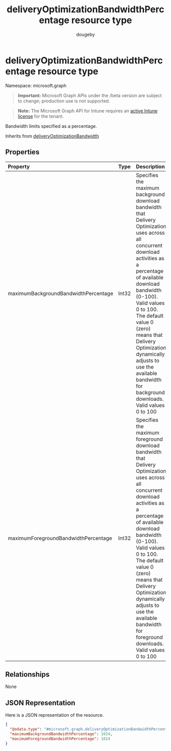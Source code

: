 ﻿---
title: "deliveryOptimizationBandwidthPercentage resource type"
description: "Bandwidth limits specified as a percentage."
author: "dougeby"
localization_priority: Normal
ms.prod: "intune"
doc_type: resourcePageType
---

# deliveryOptimizationBandwidthPercentage resource type

Namespace: microsoft.graph

> **Important:** Microsoft Graph APIs under the /beta version are subject to change; production use is not supported.

> **Note:** The Microsoft Graph API for Intune requires an [active Intune license](https://go.microsoft.com/fwlink/?linkid=839381) for the tenant.

Bandwidth limits specified as a percentage.

Inherits from [deliveryOptimizationBandwidth](../resources/intune-deviceconfig-deliveryoptimizationbandwidth.md)

## Properties

| Property                             | Type  | Description                                                                                                                                                                                                                                                                                                                                                                  |
| :----------------------------------- | :---- | :--------------------------------------------------------------------------------------------------------------------------------------------------------------------------------------------------------------------------------------------------------------------------------------------------------------------------------------------------------------------------- |
| maximumBackgroundBandwidthPercentage | Int32 | Specifies the maximum background download bandwidth that Delivery Optimization uses across all concurrent download activities as a percentage of available download bandwidth (0-100). Valid values 0 to 100. The default value 0 (zero) means that Delivery Optimization dynamically adjusts to use the available bandwidth for background downloads. Valid values 0 to 100 |
| maximumForegroundBandwidthPercentage | Int32 | Specifies the maximum foreground download bandwidth that Delivery Optimization uses across all concurrent download activities as a percentage of available download bandwidth (0-100). Valid values 0 to 100. The default value 0 (zero) means that Delivery Optimization dynamically adjusts to use the available bandwidth for foreground downloads. Valid values 0 to 100 |

## Relationships

None

## JSON Representation

Here is a JSON representation of the resource.

<!-- {
  "blockType": "resource",
  "@odata.type": "microsoft.graph.deliveryOptimizationBandwidthPercentage"
}
-->

```json
{
  "@odata.type": "#microsoft.graph.deliveryOptimizationBandwidthPercentage",
  "maximumBackgroundBandwidthPercentage": 1024,
  "maximumForegroundBandwidthPercentage": 1024
}
```
